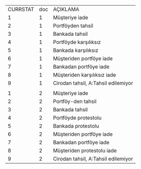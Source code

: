 |          |     |                                     | 
|----------|-----|-------------------------------------| 
| CURRSTAT | doc | AÇIKLAMA                            | 
| 1        | 1   | Müşteriye iade                      | 
| 2        | 1   | Portföyden tahsil                   | 
| 3        | 1   | Bankada tahsil                      | 
| 4        | 1   | Portföyde karşılıksız               | 
| 5        | 1   | Bankada karşılıksız                 | 
| 6        | 1   | Müşteriden portföye iade            | 
| 7        | 1   | Bankadan portföye iade              | 
| 8        | 1   | Müşteriden karşılıksız iade         | 
| 9        | 1   | Cirodan tahsil, A:Tahsil edilemiyor | 
|          |     |                                     | 
| 1        | 2   | Müşteriye iade                      | 
| 2        | 2   | Portföy-den tahsil                  | 
| 3        | 2   | Bankada tahsil                      | 
| 4        | 2   | Portföyde protestolu                | 
| 5        | 2   | Bankada protestolu                  | 
| 6        | 2   | Müşteriden portföye iade            | 
| 7        | 2   | Bankadan portföye iade              | 
| 8        | 2   | Müşteriden protestolu iade          | 
| 9        | 2   | Cirodan tahsil, A:Tahsil edilemiyor | 
